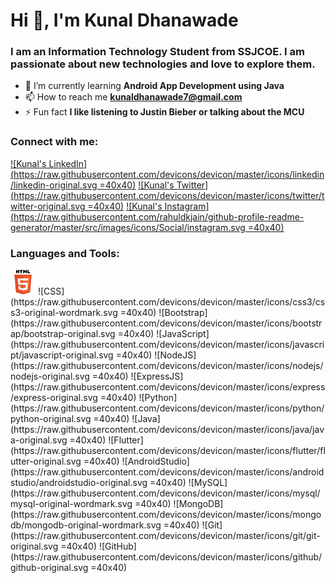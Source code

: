 # Hi 👋, I'm Kunal Dhanawade

### I am an Information Technology Student from SSJCOE. I am passionate about new technologies and love to explore them.

- 🌱 I’m currently learning **Android App Development using Java**
- 📫 How to reach me **kunaldhanawade7@gmail.com**
- ⚡ Fun fact **I like listening to Justin Bieber or talking about the MCU**

### Connect with me:

[![Kunal's LinkedIn](https://raw.githubusercontent.com/devicons/devicon/master/icons/linkedin/linkedin-original.svg =40x40)](https://linkedin.com/in/dhanawade-kunal) [![Kunal's Twitter](https://raw.githubusercontent.com/devicons/devicon/master/icons/twitter/twitter-original.svg =40x40)](https://twitter.com/kunalrd07) [![Kunal's Instagram](https://raw.githubusercontent.com/rahuldkjain/github-profile-readme-generator/master/src/images/icons/Social/instagram.svg =40x40)](https://instagram.com/kunaldhanawade)

### Languages and Tools:

<img src="https://raw.githubusercontent.com/devicons/devicon/master/icons/html5/html5-original-wordmark.svg" width="40" height="40" />
![CSS](https://raw.githubusercontent.com/devicons/devicon/master/icons/css3/css3-original-wordmark.svg =40x40) ![Bootstrap](https://raw.githubusercontent.com/devicons/devicon/master/icons/bootstrap/bootstrap-original.svg =40x40) ![JavaScript](https://raw.githubusercontent.com/devicons/devicon/master/icons/javascript/javascript-original.svg =40x40) ![NodeJS](https://raw.githubusercontent.com/devicons/devicon/master/icons/nodejs/nodejs-original.svg =40x40) ![ExpressJS](https://raw.githubusercontent.com/devicons/devicon/master/icons/express/express-original.svg =40x40)
![Python](https://raw.githubusercontent.com/devicons/devicon/master/icons/python/python-original.svg =40x40) ![Java](https://raw.githubusercontent.com/devicons/devicon/master/icons/java/java-original.svg =40x40) ![Flutter](https://raw.githubusercontent.com/devicons/devicon/master/icons/flutter/flutter-original.svg =40x40) ![AndroidStudio](https://raw.githubusercontent.com/devicons/devicon/master/icons/androidstudio/androidstudio-original.svg =40x40)
![MySQL](https://raw.githubusercontent.com/devicons/devicon/master/icons/mysql/mysql-original-wordmark.svg =40x40) ![MongoDB](https://raw.githubusercontent.com/devicons/devicon/master/icons/mongodb/mongodb-original-wordmark.svg =40x40)
![Git](https://raw.githubusercontent.com/devicons/devicon/master/icons/git/git-original.svg =40x40) ![GitHub](https://raw.githubusercontent.com/devicons/devicon/master/icons/github/github-original.svg =40x40)
